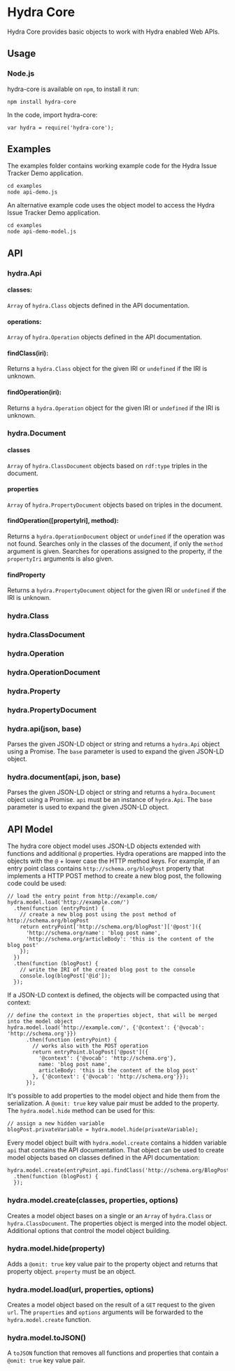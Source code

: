 # Hydra Core

Hydra Core provides basic objects to work with Hydra enabled Web APIs.

## Usage

### Node.js

hydra-core is available on `npm`, to install it run:

    npm install hydra-core

In the code, import hydra-core:

    var hydra = require('hydra-core');

## Examples

The examples folder contains working example code for the Hydra Issue Tracker Demo application. 

    cd examples
    node api-demo.js 

An alternative example code uses the object model to access the Hydra Issue Tracker Demo application.

    cd examples
    node api-demo-model.js

## API

### hydra.Api

#### classes:
 `Array` of `hydra.Class` objects defined in the API documentation.

#### operations:
 `Array` of `hydra.Operation` objects defined in the API documentation.

#### findClass(iri):
 Returns a `hydra.Class` object for the given IRI or `undefined` if the IRI is unknown.

#### findOperation(iri):
 Returns a `hydra.Operation` object for the given IRI or `undefined` if the IRI is unknown.

### hydra.Document

#### classes
 `Array` of `hydra.ClassDocument` objects based on `rdf:type` triples in the document.

#### properties
 `Array` of `hydra.PropertyDocument` objects based on triples in the document.

#### findOperation([propertyIri], method):
 Returns a `hydra.OperationDocument` object or `undefined` if the operation was not found.
 Searches only in the classes of the document, if only the `method` argument is given.
 Searches for operations assigned to the property, if the `propertyIri` arguments is also given.  

#### findProperty
 Returns a `hydra.PropertyDocument` object for the given IRI or `undefined` if the IRI is unknown.

### hydra.Class

### hydra.ClassDocument

### hydra.Operation

### hydra.OperationDocument

### hydra.Property

### hydra.PropertyDocument

### hydra.api(json, base)

Parses the given JSON-LD object or string and returns a `hydra.Api` object using a Promise.
The `base` parameter is used to expand the given JSON-LD object. 

### hydra.document(api, json, base)

Parses the given JSON-LD object or string and returns a `hydra.Document` object using a Promise.
`api` must be an instance of `hydra.Api`.
The `base` parameter is used to expand the given JSON-LD object.

## API Model

The hydra core object model uses JSON-LD objects extended with functions and additional `@` properties.
Hydra operations are mapped into the objects with the `@` + lower case the HTTP method keys.
For example, if an entry point class contains `http://schema.org/blogPost` property that implements a HTTP POST
method to create a new blog post, the following code could be used:  

    // load the entry point from http://example.com/
    hydra.model.load('http://example.com/')
      .then(function (entryPoint) {
        // create a new blog post using the post method of http://schema.org/blogPost
        return entryPoint['http://schema.org/blogPost']['@post']({
          'http://schema.org/name': 'blog post name',
          'http://schema.org/articleBody': 'this is the content of the blog post'
        });
      })
      .then(function (blogPost) {
        // write the IRI of the created blog post to the console
        console.log(blogPost['@id']);
      });

If a JSON-LD context is defined, the objects will be compacted using that context:
    
    // define the context in the properties object, that will be merged into the model object 
    hydra.model.load('http://example.com/', {'@context': {'@vocab': 'http://schema.org'}})
          .then(function (entryPoint) {
            // works also with the POST operation
            return entryPoint.blogPost['@post']({
              '@context': {'@vocab': 'http://schema.org'},
              name: 'blog post name',
              articleBody: 'this is the content of the blog post'
            }, {'@context': {'@vocab': 'http://schema.org'}});
          });

It's possible to add properties to the model object and hide them from the serialization.
A `@omit: true` key value pair must be added to the property.
The `hydra.model.hide` method can be used for this:

    // assign a new hidden variable
    blogPost.privateVariable = hydra.model.hide(privateVariable);

Every model object built with `hydra.model.create` contains a hidden variable `api` that contains the API documentation.
That object can be used to create model objects based on classes defined in the API documentation:

    hydra.model.create(entryPoint.api.findClass('http://schema.org/BlogPost'))
      .then(function (blogPost) {
      });

### hydra.model.create(classes, properties, options)

Creates a model object bases on a single or an `Array` of `hydra.Class` or `hydra.ClassDocument`.
The properties object is merged into the model object.
Additional options that control the model object building.

### hydra.model.hide(property)

Adds a `@omit: true` key value pair to the property object and returns that property object.
`property` must be an object.

### hydra.model.load(url, properties, options)

Creates a model object based on the result of a `GET` request to the given `url`.
The `properties` and `options` arguments will be forwarded to the `hydra.model.create` function.

### hydra.model.toJSON()

A `toJSON` function that removes all functions and properties that contain a `@omit: true` key value pair.